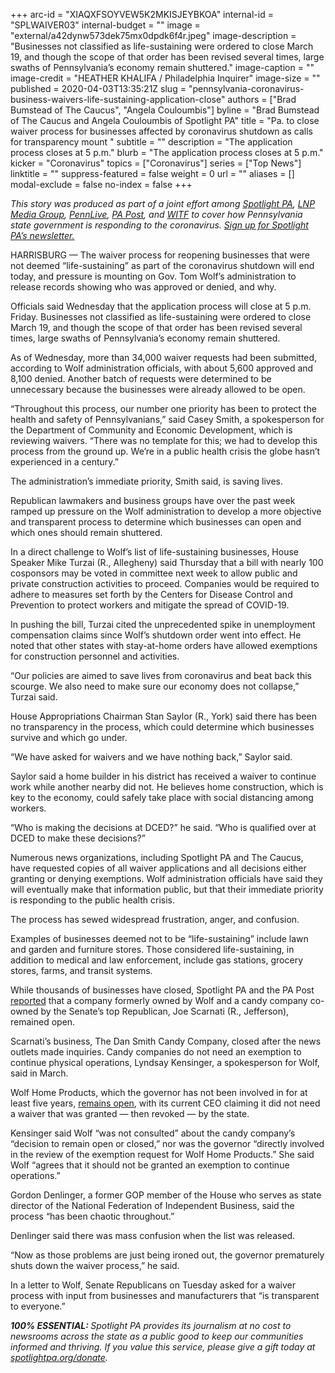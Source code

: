 +++
arc-id = "XIAQXFSOYVEW5K2MKISJEYBKOA"
internal-id = "SPLWAIVER03"
internal-budget = ""
image = "external/a42dynw573dek75mx0dpdk6f4r.jpeg"
image-description = "Businesses not classified as life-sustaining were ordered to close March 19, and though the scope of that order has been revised several times, large swaths of Pennsylvania’s economy remain shuttered."
image-caption = ""
image-credit = "HEATHER KHALIFA / Philadelphia Inquirer"
image-size = ""
published = 2020-04-03T13:35:21Z
slug = "pennsylvania-coronavirus-business-waivers-life-sustaining-application-close"
authors = ["Brad Bumstead of The Caucus", "Angela Couloumbis"]
byline = "Brad Bumstead of The Caucus and Angela Couloumbis of Spotlight PA"
title = "Pa. to close waiver process for businesses affected by coronavirus shutdown as calls for transparency mount "
subtitle = ""
description = "The application process closes at 5 p.m."
blurb = "The application process closes at 5 p.m."
kicker = "Coronavirus"
topics = ["Coronavirus"]
series = ["Top News"]
linktitle = ""
suppress-featured = false
weight = 0
url = ""
aliases = []
modal-exclude = false
no-index = false
+++

<i>This story was produced as part of a joint effort among </i><a href="https://www.spotlightpa.org/"><i>Spotlight PA</i></a><i>, </i><a href="https://lancasteronline.com/"><i>LNP Media Group</i></a><i>, </i><a href="https://www.pennlive.com/"><i>PennLive</i></a><i>, </i><a href="https://papost.org/"><i>PA Post</i></a><i>, and </i><a href="https://www.witf.org/"><i>WITF</i></a><i> to cover how Pennsylvania state government is responding to the coronavirus. </i><a href="https://www.spotlightpa.org/newsletters"><i>Sign up for Spotlight PA’s newsletter.</i></a>

HARRISBURG — The waiver process for reopening businesses that were not deemed “life-sustaining” as part of the coronavirus shutdown will end today, and pressure is mounting on Gov. Tom Wolf’s administration to release records showing who was approved or denied, and why.

Officials said Wednesday that the application process will close at 5 p.m. Friday. Businesses not classified as life-sustaining were ordered to close March 19, and though the scope of that order has been revised several times, large swaths of Pennsylvania’s economy remain shuttered.

As of Wednesday, more than 34,000 waiver requests had been submitted, according to Wolf administration officials, with about 5,600 approved and 8,100 denied. Another batch of requests were determined to be unnecessary because the businesses were already allowed to be open.

“Throughout this process, our number one priority has been to protect the health and safety of Pennsylvanians,” said Casey Smith, a spokesperson for the Department of Community and Economic Development, which is reviewing waivers. “There was no template for this; we had to develop this process from the ground up. We’re in a public health crisis the globe hasn’t experienced in a century.”

The administration’s immediate priority, Smith said, is saving lives.

Republican lawmakers and business groups have over the past week ramped up pressure on the Wolf administration to develop a more objective and transparent process to determine which businesses can open and which ones should remain shuttered. 

<script src="https://www.spotlightpa.org/embed.js" async></script><div data-spl-embed-version="1" data-spl-src="https://www.spotlightpa.org/embeds/donate/"></div>

In a direct challenge to Wolf’s list of life-sustaining businesses, House Speaker Mike Turzai (R., Allegheny) said Thursday that a bill with nearly 100 cosponsors may be voted in committee next week to allow public and private construction activities to proceed. Companies would be required to adhere to measures set forth by the Centers for Disease Control and Prevention to protect workers and mitigate the spread of COVID-19. 

In pushing the bill, Turzai cited the unprecedented spike in unemployment compensation claims since Wolf’s shutdown order went into effect. He noted that other states with stay-at-home orders have allowed exemptions for construction personnel and activities.

“Our policies are aimed to save lives from coronavirus and beat back this scourge. We also need to make sure our economy does not collapse,” Turzai said.

House Appropriations Chairman Stan Saylor (R., York) said there has been no transparency in the process, which could determine which businesses survive and which go under.

“We have asked for waivers and we have nothing back,” Saylor said.

Saylor said a home builder in his district has received a waiver to continue work while another nearby did not. He believes home construction, which is key to the economy, could safely take place with social distancing among workers.

“Who is making the decisions at DCED?” he said. “Who is qualified over at DCED to make these decisions?” 

Numerous news organizations, including Spotlight PA and The Caucus, have requested copies of all waiver applications and all decisions either granting or denying exemptions. Wolf administration officials have said they will eventually make that information public, but that their immediate priority is responding to the public health crisis.

The process has sewed widespread frustration, anger, and confusion.

Examples of businesses deemed not to be “life-sustaining” include lawn and garden and furniture stores. Those considered life-sustaining, in addition to medical and law enforcement, include gas stations, grocery stores, farms, and transit systems.

While thousands of businesses have closed, Spotlight PA and the PA Post <a href="https://www.spotlightpa.org/news/2020/03/pennsylvania-pa-coronavirus-business-shutdown-waiver-tom-wolf-joe-scarnati/" target=_blank>reported</a> that a company formerly owned by Wolf and a candy company co-owned by the Senate’s top Republican, Joe Scarnati (R., Jefferson), remained open. 

<script src="https://www.spotlightpa.org/embed.js" async></script><div data-spl-embed-version="1" data-spl-src="https://www.spotlightpa.org/embeds/newsletter/"></div>

Scarnati’s business, The Dan Smith Candy Company, closed after the news outlets made inquiries. Candy companies do not need an exemption to continue physical operations, Lyndsay Kensinger, a spokesperson for Wolf, said in March. 

Wolf Home Products, which the governor has not been involved in for at least five years, <a href="https://www.spotlightpa.org/news/2020/03/pennsylvania-coronavirus-life-sustaining-wolf-home-products-waiver/" target="_blank">remains open</a>, with its current CEO claiming it did not need a waiver that was granted — then revoked — by the state. 

Kensinger said Wolf “was not consulted” about the candy company’s “decision to remain open or closed,” nor was the governor “directly involved in the review of the exemption request for Wolf Home Products.” She said Wolf “agrees that it should not be granted an exemption to continue operations.”

Gordon Denlinger, a former GOP member of the House who serves as state director of the National Federation of Independent Business, said the process “has been chaotic throughout.”

Denlinger said there was mass confusion when the list was released.

“Now as those problems are just being ironed out, the governor prematurely shuts down the waiver process,” he said.

In a letter to Wolf, Senate Republicans on Tuesday asked for a waiver process with input from businesses and manufacturers that “is transparent to everyone.”

<i><b>100% ESSENTIAL: </b></i><i>Spotlight PA provides its journalism at no cost to newsrooms across the state as a public good to keep our communities informed and thriving. If you value this service, please give a gift today at </i><a href="https://www.spotlightpa.org/donate"><i>spotlightpa.org/donate</i></a><i>.</i>

<script src="https://www.spotlightpa.org/embed.js" async></script><div data-spl-embed-version="1" data-spl-src="https://www.spotlightpa.org/embeds/tips/?tip_text=Do%20you%20have%20a%20tip%20about%20%3Cb%3Ehow%20Pa.'s%20government%20is%20responding%20to%20the%20coronavirus%3C%2Fb%3E%3F%20Tell%20us."></div>
